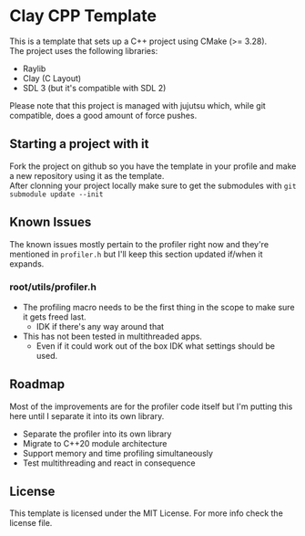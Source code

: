 # Clay CPP Template

This is a template that sets up a C++ project using CMake (>= 3.28).  
The project uses the following libraries:

- Raylib
- Clay (C Layout)
- SDL 3 (but it's compatible with SDL 2)

Please note that this project is managed with jujutsu which, while git compatible, does a good amount of force pushes.

## Starting a project with it

Fork the project on github so you have the template in your profile and make a new repository using it as the template.  
After clonning your project locally make sure to get the submodules with `git submodule update --init`

## Known Issues

The known issues mostly pertain to the profiler right now and they're mentioned in `profiler.h` but I'll keep this section updated if/when it expands.

### root/utils/profiler.h

- The profiling macro needs to be the first thing in the scope to make sure it gets freed last.
  - IDK if there's any way around that
- This has not been tested in multithreaded apps.
  - Even if it could work out of the box IDK what settings should be used.

 ## Roadmap

 Most of the improvements are for the profiler code itself but I'm putting this here until I separate it into its own library.
 - Separate the profiler into its own library
 - Migrate to C++20 module architecture
 - Support memory and time profiling simultaneously
 - Test multithreading and react in consequence

## License

This template is licensed under the MIT License. For more info check the license file.
